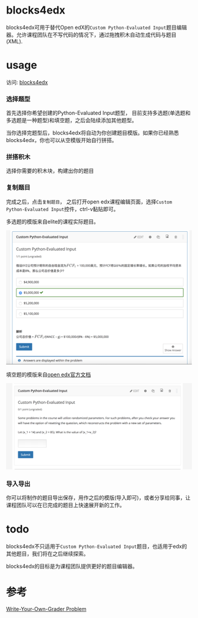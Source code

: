 # blocks4edx
blocks4edx可用于替代Open edX的`Custom Python-Evaluated Input`题目编辑器。允许课程团队在不写代码的情况下，通过拖拽积木自动生成代码与题目(XML).

# usage
访问: [blocks4edx](https://e-ducation.github.io/blocks4edx)

### 选择题型
首先选择你希望创建的Python-Evaluated Input题型， 目前支持多选题(单选题和多选题是一种题型)和填空题，之后会陆续添加其他题型。

当你选择完题型后，blocks4edx将自动为你创建题目模版。如果你已经熟悉blocks4edx，你也可以从空模版开始自行拼搭。

### 拼搭积木
选择你需要的积木块，构建出你的题目

### 复制题目
完成之后，点击`复制题目`， 之后打开open edx课程编辑页面，选择`Custom Python-Evaluated Input`控件，ctrl-v黏贴即可。

多选题的模版来自elite的课程实际题目。

![](./multiplechoiceresponse.png)

填空题的模版来自[open edx官方文档](https://edx.readthedocs.io/projects/edx-partner-course-staff/en/latest/exercises_tools/custom_python.html#create-a-randomized-custom-python-evaluated-input-problem)

![](./numericalresponse.png)


### 导入导出
你可以将制作的题目导出保存，用作之后的模版(导入即可)，或者分享给同事，让课程团队可以在已完成的题目上快速展开新的工作。



# todo
blocks4edx不只适用于`Custom Python-Evaluated Input`题目，也适用于edx的其他题目，我们将在之后继续探索。

blocks4edx的目标是为课程团队提供更好的题目编辑器。

# 参考
[Write-Your-Own-Grader Problem](https://edx.readthedocs.io/projects/edx-partner-course-staff/en/latest/exercises_tools/custom_python.html#write-your-own-grader-problem)